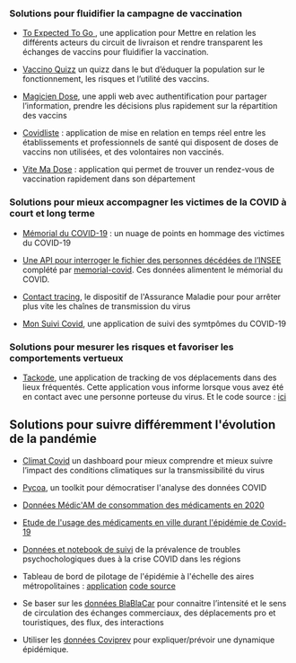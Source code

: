 ### Solutions pour fluidifier la campagne de vaccination

* [To Expected To Go
](https://www.figma.com/proto/mAOannscVEo5hriBfD8qZB/RevKit-Design-System-UI-Kit-(Community)-(Copy)?node-id=118%3A6600&scaling=min-zoom&page-id=0%3A1), une application pour Mettre en relation les différents acteurs du circuit de livraison et rendre transparent les échanges de vaccins pour fluidifier la vaccination.

* [Vaccino Quizz](https://vaccino-quizz.exo-dev.fr/) un quizz dans le but d’éduquer la population sur le fonctionnement, les risques et l’utilité des vaccins.

* [Magicien Dose](https://github.com/rigelk/magiciendose), une appli web avec authentification pour partager l’information, prendre les décisions plus rapidement sur la répartition des vaccins

* [Covidliste](https://www.covidliste.com/) : application de mise en relation en temps réel entre les établissements et professionnels de santé qui disposent de doses de vaccins non utilisées, et des volontaires non vaccinés.

* [Vite Ma Dose](https://vitemadose.covidtracker.fr/) : application qui permet de trouver un rendez-vous de vaccination rapidement dans son département

### Solutions pour mieux accompagner les victimes de la COVID à court et long terme

* [Mémorial du COVID-19](https://observablehq.com/@cquest/zoom-canvas-rescaled) : un nuage de points en hommage des victimes du COVID-19

* [Une API pour interroger le fichier des personnes décédées de l’INSEE](https://api.memorial-covid.org/docs) complété par [memorial-covid](https://memorial-covid.org/). Ces données alimentent le mémorial du COVID.

* [Contact tracing](https://www.ameli.fr/rhone/assure/covid-19/tester-alerter-proteger-comprendre-la-strategie-pour-stopper-lepidemie/contact-tracing-arreter-les-chaines-de-transmission), le dispositif de l'Assurance Maladie pour pour arrêter plus vite les chaînes de transmission du virus

* [Mon Suivi Covid](https://monsuivicovid.com/), une application de suivi des symtpômes du COVID-19

### Solutions pour mesurer les risques et favoriser les comportements vertueux

* [Tackode](https://tackode.com/), une application de tracking de vos déplacements dans des lieux fréquentés. Cette application vous informe lorsque vous avez été en contact avec une personne porteuse du virus. 
Et le code source : [ici](https://github.com/Tackode/)

## Solutions pour suivre différemment l'évolution de la pandémie 

* [Climat Covid](climat-covid.herokuapp.com) un dashboard pour mieux comprendre et mieux suivre l’impact des conditions climatiques sur la transmissibilité du virus


* [Pycoa](http://pycoa.fr/), un toolkit pour démocratiser l'analyse des données COVID

* [Données Médic'AM de consommation des médicaments en 2020 ](https://www.ameli.fr/l-assurance-maladie/statistiques-et-publications/donnees-statistiques/medicament/medicaments-pharmacies-de-ville-par-classe-atc/medic-am-labellise-2020.php)

* [Etude de l'usage des médicaments en ville durant l'épidémie de Covid-19](https://www.ameli.fr/l-assurance-maladie/statistiques-et-publications/etudes-en-sante-publique/etudes-pharmaco-epidemiologiques/medicaments-usage-pendant-l-epidemie-de-covid-19/point-de-situation-apres-3-semaines-2e-confinement.php)

* [Données et notebook de suivi](https://github.com/ArthurSrz/hackathon_covid19_solutions/tree/main/Solutions-CoviPrev) de la prévalence de troubles psychochologiques dues à la crise COVID dans les régions

* Tableau de bord de pilotage de l'épidémie à l'échelle des aires métropolitaines : [application](https://reinaldodos.shinyapps.io/dashboard/) [code source](https://github.com/Reinaldodos/Hackathon_AAV20)


* Se baser sur les [données BlaBlaCar](https://support.blablacar.com/hc/en-gb/categories/360002585239-Developer-BlaBlaCar-API) pour connaitre l’intensité et le sens de circulation des échanges commerciaux, des déplacements pro et touristiques, des flux, des interactions

* Utiliser les [données Coviprev](https://www.santepubliquefrance.fr/etudes-et-enquetes/coviprev-une-enquete-pour-suivre-l-evolution-des-comportements-et-de-la-sante-mentale-pendant-l-epidemie-de-covid-19#block-242829) pour expliquer/prévoir une dynamique épidémique.


